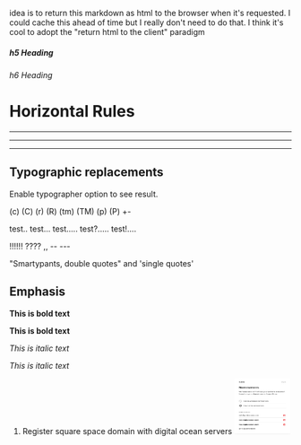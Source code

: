 idea is to return this markdown as html to the browser when it's requested.
I could cache this ahead of time but I really don't need to do that. I think it's cool to adopt the "return html to the client" paradigm

##### h5 Heading
###### h6 Heading

# Horizontal Rules

___

---

***


## Typographic replacements

Enable typographer option to see result.

(c) (C) (r) (R) (tm) (TM) (p) (P) +-

test.. test... test..... test?..... test!....

!!!!!! ???? ,,  -- ---

"Smartypants, double quotes" and 'single quotes'


## Emphasis

**This is bold text**

__This is bold text__

*This is italic text*

_This is italic text_
1. Register square space domain with digital ocean servers
   <img src="../../assets/digital-ocean-nameservers.png" alt="Square Space Domain Nameservers Registration" loading="lazy" width="100" height="100">